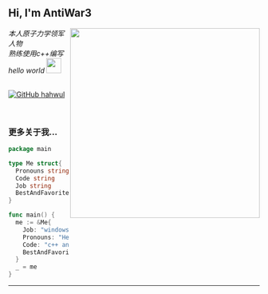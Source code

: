 <h2> Hi, I'm AntiWar3</h2>

<img align='right' src="https://github-readme-stats.vercel.app/api?username=antiwar3&show_icons=true&theme=radical" width="380">

<p><em>本人原子力学领军人物 <br>
  熟练使用c++编写hello world <img src="https://media.giphy.com/media/WUlplcMpOCEmTGBtBW/giphy.gif" width="30"><br><br>
 
</em></p>

[![GitHub hahwul](https://img.shields.io/github/followers/antiwar3?label=follow%20github&style=flat-square)](https://github.com/antiwar3)

<br>

### 更多关于我...

```go
package main

type Me struct{
  Pronouns string
  Code string
  Job string
  BestAndFavoriteSkill string
}

func main() {
  me := &Me{
    Job: "windows安全工程师，游戏安全工程师",
    Pronouns: "He/Him",
    Code: "c++ and Go and Everythings",
    BestAndFavoriteSkill: "Game Hacking and SoftWare Hacking :D"
  }
  _ = me
}
```
---

